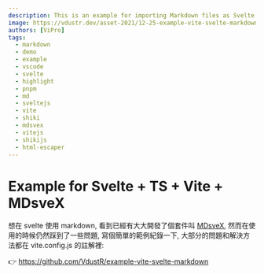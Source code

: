 ```yaml
---
description: This is an example for importing Markdown files as Svelte components.
image: https://vdustr.dev/asset-2021/12-25-example-vite-svelte-markdown/ogImage.png
authors: [ViPro]
tags:
  - markdown
  - demo
  - example
  - vscode
  - svelte
  - highlight
  - pnpm
  - md
  - sveltejs
  - vite
  - shiki
  - mdsvex
  - vitejs
  - shikijs
  - html-escaper
---
```


# Example for Svelte + TS + Vite + MDsveX

想在 svelte 使用 markdown, 看到已經有大大開發了個套件叫 [MDsveX](https://github.com/pngwn/mdsvex), 然而在使用的時候仍然踩到了一些問題, 寫個簡單的範例紀錄一下, 大部分的問題和解決方法都在 vite.config.js 的註解裡:

👉 <https://github.com/VdustR/example-vite-svelte-markdown>
